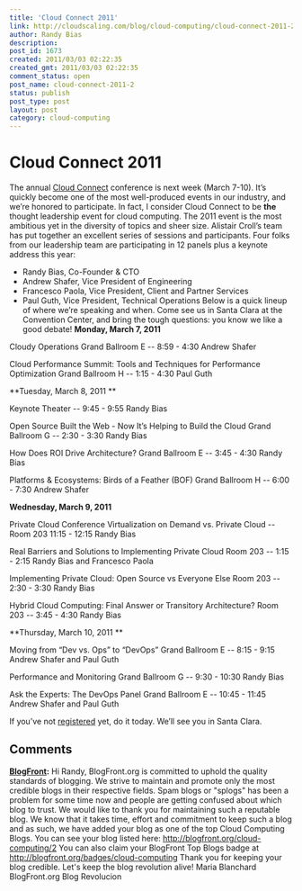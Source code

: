 ```yaml
---
title: 'Cloud Connect 2011'
link: http://cloudscaling.com/blog/cloud-computing/cloud-connect-2011-2/
author: Randy Bias
description: 
post_id: 1673
created: 2011/03/03 02:22:35
created_gmt: 2011/03/03 02:22:35
comment_status: open
post_name: cloud-connect-2011-2
status: publish
post_type: post
layout: post
category: cloud-computing
---
```


# Cloud Connect 2011

The annual [Cloud Connect](http://www.cloudconnectevent.com/) conference is next week (March 7-10). It’s quickly become one of the most well-produced events in our industry, and we’re honored to participate. In fact, I consider Cloud Connect to be **the** thought leadership event for cloud computing. The 2011 event is the most ambitious yet in the diversity of topics and sheer size. Alistair Croll’s team has put together an excellent series of sessions and participants. Four folks from our leadership team are participating in 12 panels plus a keynote address this year: 

  * Randy Bias, Co-Founder & CTO
  * Andrew Shafer, Vice President of Engineering
  * Francesco Paola, Vice President, Client and Partner Services
  * Paul Guth, Vice President, Technical Operations
Below is a quick lineup of where we’re speaking and when. Come see us in Santa Clara at the Convention Center, and bring the tough questions: you know we like a good debate! **Monday, March 7, 2011**

Cloudy Operations Grand Ballroom E -- 8:59 - 4:30 Andrew Shafer

Cloud Performance Summit: Tools and Techniques for Performance Optimization Grand Ballroom H -- 1:15 - 4:30 Paul Guth

**Tuesday, March 8, 2011 **

Keynote Theater -- 9:45 - 9:55 Randy Bias

Open Source Built the Web - Now It’s Helping to Build the Cloud Grand Ballroom G -- 2:30 - 3:30 Randy Bias

How Does ROI Drive Architecture? Grand Ballroom E -- 3:45 - 4:30 Randy Bias

Platforms & Ecosystems: Birds of a Feather (BOF) Grand Ballroom H -- 6:00 - 7:30 Andrew Shafer

**Wednesday, March 9, 2011**

Private Cloud Conference Virtualization on Demand vs. Private Cloud -- Room 203 11:15 - 12:15 Randy Bias

Real Barriers and Solutions to Implementing Private Cloud Room 203 -- 1:15 - 2:15 Randy Bias and Francesco Paola

Implementing Private Cloud: Open Source vs Everyone Else Room 203 -- 2:30 - 3:30 Randy Bias

Hybrid Cloud Computing: Final Answer or Transitory Architecture? Room 203 -- 3:45 - 4:30 Randy Bias

**Thursday, March 10, 2011 **

Moving from “Dev vs. Ops” to “DevOps” Grand Ballroom E -- 8:15 - 9:15 Andrew Shafer and Paul Guth

Performance and Monitoring Grand Ballroom G -- 9:30 - 10:30 Randy Bias

Ask the Experts: The DevOps Panel Grand Ballroom E -- 10:45 - 11:45 Andrew Shafer and Paul Guth

If you’ve not [registered](http://www.cloudconnectevent.com/registration/) yet, do it today. We’ll see you in Santa Clara.

## Comments

**[BlogFront](#3022 "2011-03-27 19:03:00"):** Hi Randy, BlogFront.org is committed to uphold the quality standards of blogging. We strive to maintain and promote only the most credible blogs in their respective fields. Spam blogs or "splogs" has been a problem for some time now and people are getting confused about which blog to trust. We would like to thank you for maintaining such a reputable blog. We know that it takes time, effort and commitment to keep such a blog and as such, we have added your blog as one of the top Cloud Computing Blogs. You can see your blog listed here: http://blogfront.org/cloud-computing/2 You can also claim your BlogFront Top Blogs badge at http://blogfront.org/badges/cloud-computing Thank you for keeping your blog credible. Let's keep the blog revolution alive! Maria Blanchard BlogFront.org Blog Revolucion

